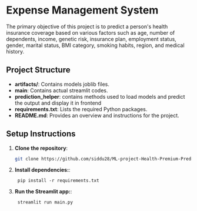# Expense Management System

The primary objective of this project is to predict a person's health insurance coverage based on various factors such as age, number of dependents, income, genetic risk, insurance plan, employment status, gender, marital status, BMI category, smoking habits, region, and medical history.

## Project Structure

- **artifacts/**: Contains models joblib files.
- **main**: Contains actual streamlit codes.
- **prediction_helper**: contains methods used to load models and predict the output and display it in frontend
- **requirements.txt**: Lists the required Python packages.
- **README.md**: Provides an overview and instructions for the project.


## Setup Instructions

1. **Clone the repository**:
   ```bash
   git clone https://github.com/siddu28/ML-project-Health-Premium-Prediction.git
   ```
1. **Install dependencies:**:   
   ```commandline
    pip install -r requirements.txt
   ```

1. **Run the Streamlit app:**:   
   ```commandline
    streamlit run main.py
   ```